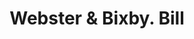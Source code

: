 ---
doi: 10.7916/D85T4XK5
date_other: '1850'
date_other_textual: 1850-1859
form: printed ephemera
genre:
- Invoices
name:
- Webster & Bixby
object_in_context_url: https://biggert.cul.columbia.edu/items/view/ave_biggert_00772
subject_hierarchical_geographic:
- Concord, New Hampshire, United States
subject_name:
- Webster & Bixby
title: Webster & Bixby. Bill
sort_title: Webster & Bixby. Bill
call_number: ave_biggert_00772
coordinates:
- 43.20666666666667,-71.53805555555556
pid: ave_biggert_00772
identifiers: ave_biggert_00772
thumbnail: https://derivativo-2.library.columbia.edu/iiif/2/ldpd:345287/full/!256,256/0/native.jpg
permalink: "/items/ave_biggert_00772/"
layout: iiif-image-page
---